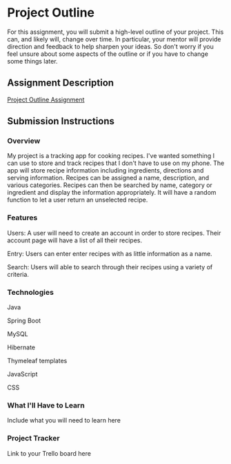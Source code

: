 # Project Outline
For this assignment, you will submit a high-level outline of your project. This can, and likely will, change over time. In particular, your mentor will provide direction and feedback to help sharpen your ideas. So don't worry if you feel unsure about some aspects of the outline or if you have to change some things later.

## Assignment Description
[Project Outline Assignment](https://education.launchcode.org/liftoff/modules/assignments/project-outline)

## Submission Instructions

### Overview
My project is a tracking app for cooking recipes. I've wanted something I can use to store and track recipes
that I don't have to use on my phone. The app will store recipe information including ingredients, directions
and serving information. Recipes can be assigned a name, description, and various categories. Recipes can then
be searched by name, category or ingredient and display the information appropriately. It will have a random 
function to let a user return an unselected recipe. 
### Features
Users: A user will need to create an account in order to store recipes. Their account page will have a list of 
all their recipes.
    
Entry: Users can enter enter recipes with as little information as a name.

Search: Users will able to search through their recipes using a variety of criteria.

### Technologies
Java

Spring Boot

MySQL

Hibernate

Thymeleaf templates

JavaScript

CSS

### What I'll Have to Learn
Include what you will need to learn here
### Project Tracker
Link to your Trello board here
